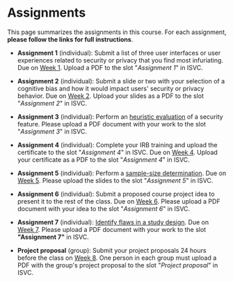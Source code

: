 # Assignments

This page summarizes the assignments in this course. For each assignment, **please follow the links for full instructions**.

* **Assignment 1** (individual): Submit a list of three user interfaces or user experiences related to security or privacy that you find most infuriating.  Due on [Week 1](/schedule/unit-01.md). Upload a PDF to the slot "*Assignment 1*" in ISVC.

* **Assignment 2** (individual): Submit a slide or two with your selection of a cognitive bias and how it would impact users' security or privacy behavior. Due on [Week 2](/schedule/unit-02.md). Upload your slides as a PDF to the slot "*Assignment 2*" in ISVC.

* **Assignment 3** (individual): Perform an [heuristic evaluation](/assignments/heuristic-evaluation.md) of a security feature. Please upload a PDF document with your work to the slot "*Assignment 3*" in ISVC.

* **Assignment 4** (individual): Complete your IRB training and upload the certificate to the slot "*Assignment 4*" in ISVC. Due on [Week 4](/schedule/unit-04.md). Upload your certificate as a PDF to the slot "*Assignment 4*" in ISVC.

* **Assignment 5** (individual): Perform a [sample-size determination](/assignments/sample-size.md). Due on [Week 5](/schedule/unit-05.md). Please upload the slides to the slot "*Assignment 5*" in ISVC.

* **Assignment 6** (individual): Submit a proposed course project idea to present it to the rest of the class. Due on [Week 6](/schedule/unit-06.md). Please upload a PDF document with your idea to the slot "*Assignment 6*" in ISVC.

* **Assignment 7** (individual): [Identify flaws in a study design](/assignments/study-design-flaws.md). Due on [Week 7](/schedule/unit-07.md). Please upload a PDF document with your work to the slot **"Assignment 7"** in ISVC.

* **Project proposal** (group): Submit your project proposals 24 hours before the class on [Week 8](../schedule/unit-08.md). One person in each group must upload a PDF with the group's project proposal to the slot "*Project proposal*" in ISVC.

